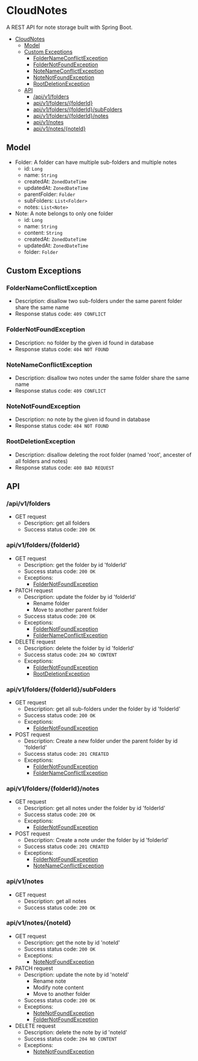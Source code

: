 # CloudNotes

A REST API for note storage built with Spring Boot.

- [CloudNotes](#cloudnotes)
  - [Model](#model)
  - [Custom Exceptions](#custom-exceptions)
    - [FolderNameConflictException](#foldernameconflictexception)
    - [FolderNotFoundException](#foldernotfoundexception)
    - [NoteNameConflictException](#notenameconflictexception)
    - [NoteNotFoundException](#notenotfoundexception)
    - [RootDeletionException](#rootdeletionexception)
  - [API](#api)
    - [/api/v1/folders](#apiv1folders)
    - [api/v1/folders/{folderId}](#apiv1foldersfolderid)
    - [api/v1/folders/{folderId}/subFolders](#apiv1foldersfolderidsubfolders)
    - [api/v1/folders/{folderId}/notes](#apiv1foldersfolderidnotes)
    - [api/v1/notes](#apiv1notes)
    - [api/v1/notes/{noteId}](#apiv1notesnoteid)

## Model

- Folder: A folder can have multiple sub-folders and multiple notes
  - id: `Long`
  - name: `String`
  - createdAt: `ZonedDateTime`
  - updatedAt: `ZonedDateTime`
  - parentFolder: `Folder`
  - subFolders: `List<Folder>`
  - notes: `List<Note>`
- Note: A note belongs to only one folder
  - id: `Long`
  - name: `String`
  - content: `String`
  - createdAt: `ZonedDateTime`
  - updatedAt: `ZonedDateTime`
  - folder: `Folder`

## Custom Exceptions

### FolderNameConflictException

- Description: disallow two sub-folders under the same parent folder share the same name
- Response status code: `409 CONFLICT`

### FolderNotFoundException

- Description: no folder by the given id found in database
- Response status code: `404 NOT FOUND`

### NoteNameConflictException

- Description: disallow two notes under the same folder share the same name
- Response status code: `409 CONFLICT`

### NoteNotFoundException

- Description: no note by the given id found in database
- Response status code: `404 NOT FOUND`

### RootDeletionException

- Description: disallow deleting the root folder (named 'root', ancester of all folders and notes)
- Response status code: `400 BAD REQUEST`

## API

### /api/v1/folders

- GET request
  - Description: get all folders
  - Success status code: `200 OK`

### api/v1/folders/{folderId}

- GET request
  - Description: get the folder by id 'folderId'
  - Success status code: `200 OK`
  - Exceptions:
    - [FolderNotFoundException](#foldernotfoundexception)
- PATCH request
  - Description: update the folder by id 'folderId'
    - Rename folder
    - Move to another parent folder
  - Success status code: `200 OK`
  - Exceptions:
    - [FolderNotFoundException](#foldernotfoundexception)
    - [FolderNameConflictException](#foldernameconflictexception)
- DELETE request
  - Description: delete the folder by id 'folderId'
  - Success status code: `204 NO CONTENT`
  - Exceptions:
    - [FolderNotFoundException](#foldernotfoundexception)
    - [RootDeletionException](#rootdeletionexception)

### api/v1/folders/{folderId}/subFolders

- GET request
  - Description: get all sub-folders under the folder by id 'folderId'
  - Success status code: `200 OK`
  - Exceptions:
    - [FolderNotFoundException](#foldernotfoundexception)
- POST request
  - Description: Create a new folder under the parent folder by id 'folderId'
  - Success status code: `201 CREATED`
  - Exceptions:
    - [FolderNotFoundException](#foldernotfoundexception)
    - [FolderNameConflictException](#foldernameconflictexception)

### api/v1/folders/{folderId}/notes

- GET request
  - Description: get all notes under the folder by id 'folderId'
  - Success status code: `200 OK`
  - Exceptions:
    - [FolderNotFoundException](#foldernotfoundexception)
- POST request
  - Description: Create a note under the folder by id 'folderId'
  - Success status code: `201 CREATED`
  - Exceptions:
    - [FolderNotFoundException](#foldernotfoundexception)
    - [NoteNameConflictException](#notenameconflictexception)

### api/v1/notes

- GET request
  - Description: get all notes
  - Success status code: `200 OK`

### api/v1/notes/{noteId}

- GET request
  - Description: get the note by id 'noteId'
  - Success status code: `200 OK`
  - Exceptions:
    - [NoteNotFoundException](#notenotfoundexception)
- PATCH request
  - Description: update the note by id 'noteId'
    - Rename note
    - Modify note content
    - Move to another folder
  - Success status code: `200 OK`
  - Exceptions:
    - [NoteNotFoundException](#notenotfoundexception)
    - [FolderNotFoundException](#foldernotfoundexception)
- DELETE request
  - Description: delete the note by id 'noteId'
  - Success status code: `204 NO CONTENT`
  - Exceptions:
    - [NoteNotFoundException](#notenotfoundexception)
